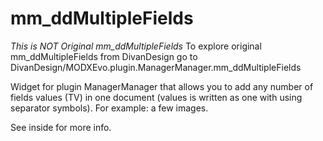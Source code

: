 # mm_ddMultipleFields

*This is NOT Original mm_ddMultipleFields*
To explore original mm_ddMultipleFields from DivanDesign go to 
DivanDesign/MODXEvo.plugin.ManagerManager.mm_ddMultipleFields


Widget for plugin ManagerManager that allows you to add any number of fields values (TV) in one document (values is written as one with using separator symbols). For example: a few images.

See inside for more info.